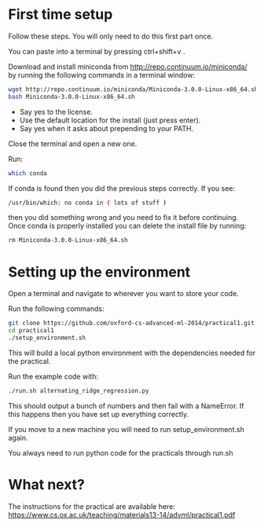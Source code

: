 # First time setup

Follow these steps.  You will only need to do this first part once.

You can paste into a terminal by pressing ctrl+shift+v .

Download and install miniconda from http://repo.continuum.io/miniconda/ by 
running the following commands in a terminal window:

```bash
wget http://repo.continuum.io/miniconda/Miniconda-3.0.0-Linux-x86_64.sh
bash Miniconda-3.0.0-Linux-x86_64.sh
```

- Say yes to the license.
- Use the default location for the install (just press enter).
- Say yes when it asks about prepending to your PATH.

Close the terminal and open a new one.

Run:

```bash
which conda
```

If conda is found then you did the previous steps correctly.  If you see:

```bash
/usr/bin/which: no conda in ( lots of stuff )
```

then you did something wrong and you need to fix it before continuing.  Once conda is properly installed you can delete the install file by running:

```bash
rm Miniconda-3.0.0-Linux-x86_64.sh
```

# Setting up the environment

Open a terminal and navigate to wherever you want to store your code.

Run the following commands:

```bash
git clone https://github.com/oxford-cs-advanced-ml-2014/practical1.git
cd practical1
./setup_environment.sh
```

This will build a local python environment with the dependencies needed for the 
practical.

Run the example code with:

```bash
./run.sh alternating_ridge_regression.py
```

This should output a bunch of numbers and then fail with a NameError.  If this 
happens then you have set up everything correctly.

If you move to a new machine you will need to run setup_environment.sh again.

You always need to run python code for the practicals through run.sh

# What next?

The instructions for the practical are available here: https://www.cs.ox.ac.uk/teaching/materials13-14/advml/practical1.pdf

